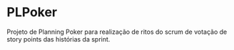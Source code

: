 # PLPoker
Projeto de Planning Poker para realização de ritos do scrum de votação de story points das histórias da sprint.
